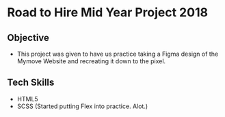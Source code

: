 # Road to Hire Mid Year Project 2018

## Objective
- This project was given to have us practice taking a Figma design of the Mymove Website and recreating it down to the pixel.

## Tech Skills
- HTML5
- SCSS (Started putting Flex into practice. Alot.)
